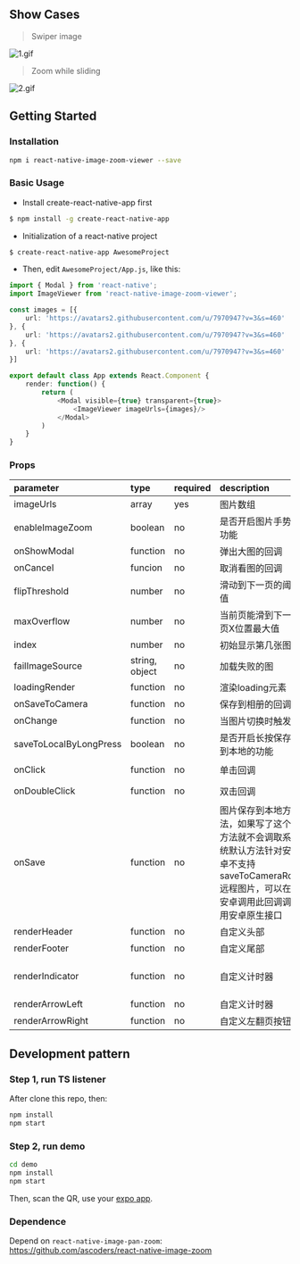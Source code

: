 ## Show Cases

> Swiper image

![1.gif](https://cloud.githubusercontent.com/assets/7970947/21086300/388dedfc-c056-11e6-955e-0a2a0b541f7f.gif)

> Zoom while sliding

![2.gif](https://cloud.githubusercontent.com/assets/7970947/21086323/7355face-c056-11e6-8d68-384000d41d47.gif)

## Getting Started

### Installation

```bash
npm i react-native-image-zoom-viewer --save
```

### Basic Usage

* Install create-react-native-app first

```bash
$ npm install -g create-react-native-app
```

* Initialization of a react-native project

```bash
$ create-react-native-app AwesomeProject
```

* Then, edit `AwesomeProject/App.js`, like this:

```typescript
import { Modal } from 'react-native';
import ImageViewer from 'react-native-image-zoom-viewer';

const images = [{
    url: 'https://avatars2.githubusercontent.com/u/7970947?v=3&s=460'
}, {
    url: 'https://avatars2.githubusercontent.com/u/7970947?v=3&s=460'
}, {
    url: 'https://avatars2.githubusercontent.com/u/7970947?v=3&s=460'
}]

export default class App extends React.Component {
    render: function() {
        return (
            <Modal visible={true} transparent={true}>
                <ImageViewer imageUrls={images}/>
            </Modal>
        )
    }
}
```

### Props
|parameter|type|required|description|default|
|:---|:---|:---|:---|:---|
|imageUrls|array|yes|图片数组||
|enableImageZoom|boolean|no|是否开启图片手势功能|`true`|
|onShowModal|function|no|弹出大图的回调|`() => {}`|
|onCancel|funcion|no|取消看图的回调|`() => {}`|
|flipThreshold|number|no|滑动到下一页的阈值|`80`|
|maxOverflow|number|no|当前页能滑到下一页X位置最大值|`300`|
|index|number|no|初始显示第几张图|`0`|
|failImageSource|string, object|no|加载失败的图|`''`|
|loadingRender|function|no|渲染loading元素|`() => null`|
|onSaveToCamera|function|no|保存到相册的回调|`() => {}`|
|onChange|function|no|当图片切换时触发|`() => {}`|
|saveToLocalByLongPress|boolean|no|是否开启长按保存到本地的功能|`true`|
|onClick|function|no|单击回调|`(onCancel) => {onCancel()}`|
|onDoubleClick|function|no|双击回调|`(onCancel) => {onCancel()}`|
|onSave|function|no|图片保存到本地方法，如果写了这个方法就不会调取系统默认方法针对安卓不支持saveToCameraRoll远程图片，可以在安卓调用此回调调用安卓原生接口||
|renderHeader|function|no|自定义头部|`() => null`|
|renderFooter|function|no|自定义尾部|`() => null`|
|renderIndicator|function|no|自定义计时器|`(currentIndex, allSize) => currentIndex + "/" + allSize`|
|renderArrowLeft|function|no|自定义计时器|`() => null`|
|renderArrowRight|function|no|自定义左翻页按钮|`() => null`|

## Development pattern

### Step 1, run TS listener

After clone this repo, then:

```bash
npm install
npm start
```

### Step 2, run demo

```bash
cd demo
npm install
npm start
```

Then, scan the QR, use your [expo app](https://expo.io./).

### Dependence

Depend on `react-native-image-pan-zoom`: https://github.com/ascoders/react-native-image-zoom
